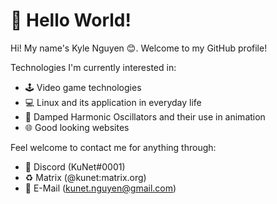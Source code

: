 # 🌸 Hello World!

Hi! My name's Kyle Nguyen 😊. Welcome to my GitHub profile!

Technologies I'm currently interested in:
 - 🕹️ Video game technologies
 - 💻 Linux and its application in everyday life
 - 🍎 Damped Harmonic Oscillators and their use in animation
 - 🌐 Good looking websites

Feel welcome to contact me for anything through:
 - 💟 Discord (KuNet#0001)
 - ♻️ Matrix (@kunet:matrix.org)
 - 📮 E-Mail (kunet.nguyen@gmail.com)
